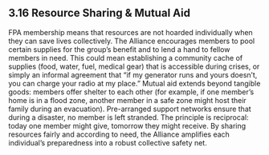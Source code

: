 ## 3.16 Resource Sharing & Mutual Aid

FPA membership means that resources are not hoarded individually when they can save lives collectively. The Alliance encourages members to pool certain supplies for the group’s benefit and to lend a hand to fellow members in need. This could mean establishing a community cache of supplies (food, water, fuel, medical gear) that is accessible during crises, or simply an informal agreement that “if my generator runs and yours doesn’t, you can charge your radio at my place.” Mutual aid extends beyond tangible goods: members offer shelter to each other (for example, if one member’s home is in a flood zone, another member in a safe zone might host their family during an evacuation). Pre-arranged support networks ensure that during a disaster, no member is left stranded. The principle is reciprocal: today one member might give, tomorrow they might receive. By sharing resources fairly and according to need, the Alliance amplifies each individual’s preparedness into a robust collective safety net.